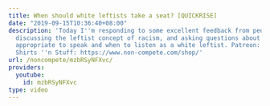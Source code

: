 ```yaml
---
title: When should white leftists take a seat? [QUICKRISE]
date: "2019-09-15T10:36:40+08:00"
description: 'Today I''m responding to some excellent feedback from people of color,
  discussing the leftist concept of racism, and asking questions about when it''s
  appropriate to speak and when to listen as a white leftist. Patreon: https://www.patreon.com/noncompete/
  Shirts ''n Stuff: https://www.non-compete.com/shop/'
url: /noncompete/mzbRSyNFXvc/
providers:
  youtube:
    id: mzbRSyNFXvc
type: video
---
```

